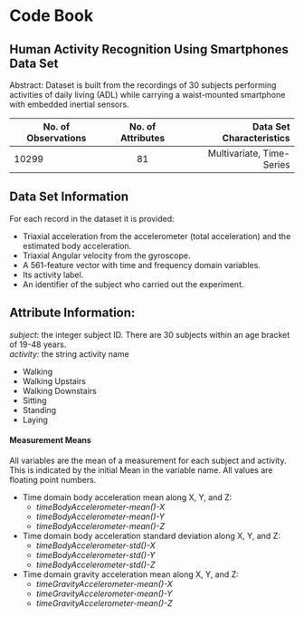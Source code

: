 # Code Book
## Human Activity Recognition Using Smartphones Data Set 

Abstract: Dataset is built from the recordings of 30 subjects performing activities of daily living (ADL) while carrying a waist-mounted smartphone with embedded inertial sensors.

| No. of Observations| No. of Attributes | Data Set Characteristics |
| ------------- |:-------------:| -----:|
| 10299    | 81 | Multivariate, Time-Series |

## Data Set Information
For each record in the dataset it is provided: 
- Triaxial acceleration from the accelerometer (total acceleration) and the estimated body acceleration. 
- Triaxial Angular velocity from the gyroscope. 
- A 561-feature vector with time and frequency domain variables. 
- Its activity label. 
- An identifier of the subject who carried out the experiment.

## Attribute Information:
*subject:* the integer subject ID. There are 30 subjects within an age bracket of 19-48 years.   
*activity:* the string activity name
- Walking
- Walking Upstairs
- Walking Downstairs
- Sitting
- Standing
- Laying  

#### Measurement Means
All variables are the mean of a measurement for each subject and activity. This is indicated by the initial Mean in the variable name. All values are floating point numbers.

   - Time domain body acceleration mean along X, Y, and Z:   
     * *timeBodyAccelerometer-mean()-X*   
     * *timeBodyAccelerometer-mean()-Y*   
     * *timeBodyAccelerometer-mean()-Z*
   - Time domain body acceleration standard deviation along X, Y, and Z:
     * *timeBodyAccelerometer-std()-X*
     * *timeBodyAccelerometer-std()-Y*
     * *timeBodyAccelerometer-std()-Z*
   - Time domain gravity acceleration mean along X, Y, and Z:
     * *timeGravityAccelerometer-mean()-X*
     * *timeGravityAccelerometer-mean()-Y*
     * *timeGravityAccelerometer-mean()-Z*

